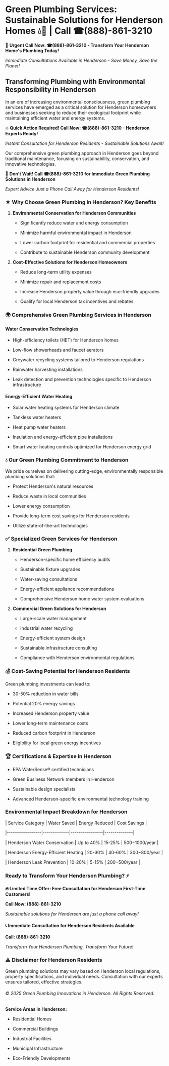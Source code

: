 # Green Plumbing Services: Sustainable Solutions for Henderson Homes 💧🌿 | Call ☎(888)-861-3210

🚨 **Urgent Call Now: ☎(888)-861-3210 - Transform Your Henderson Home's Plumbing Today!**
*Immediate Consultations Available in Henderson - Save Money, Save the Planet!*

## Transforming Plumbing with Environmental Responsibility in Henderson

In an era of increasing environmental consciousness, green plumbing services have emerged as a critical solution for Henderson homeowners and businesses seeking to reduce their ecological footprint while maintaining efficient water and energy systems. 

🔥 **Quick Action Required! Call Now: ☎(888)-861-3210 - Henderson Experts Ready!**
*Instant Consultation for Henderson Residents - Sustainable Solutions Await!*

Our comprehensive green plumbing approach in Henderson goes beyond traditional maintenance, focusing on sustainability, conservation, and innovative technologies.

🚨 **Don't Wait! Call ☎(888)-861-3210 for Immediate Green Plumbing Solutions in Henderson**
*Expert Advice Just a Phone Call Away for Henderson Residents!*

### ★ Why Choose Green Plumbing in Henderson? Key Benefits

1. **Environmental Conservation for Henderson Communities** 
   - Significantly reduce water and energy consumption
   - Minimize harmful environmental impact in Henderson
   - Lower carbon footprint for residential and commercial properties
   - Contribute to sustainable Henderson community development

2. **Cost-Effective Solutions for Henderson Homeowners** 
   - Reduce long-term utility expenses
   - Minimize repair and replacement costs
   - Increase Henderson property value through eco-friendly upgrades
   - Qualify for local Henderson tax incentives and rebates

### 🌍 Comprehensive Green Plumbing Services in Henderson

#### Water Conservation Technologies
- High-efficiency toilets (HET) for Henderson homes
- Low-flow showerheads and faucet aerators
- Greywater recycling systems tailored to Henderson regulations
- Rainwater harvesting installations
- Leak detection and prevention technologies specific to Henderson infrastructure

#### Energy-Efficient Water Heating
- Solar water heating systems for Henderson climate
- Tankless water heaters
- Heat pump water heaters
- Insulation and energy-efficient pipe installations
- Smart water heating controls optimized for Henderson energy grid

### 💧 Our Green Plumbing Commitment to Henderson

We pride ourselves on delivering cutting-edge, environmentally responsible plumbing solutions that:
- Protect Henderson's natural resources
- Reduce waste in local communities
- Lower energy consumption
- Provide long-term cost savings for Henderson residents
- Utilize state-of-the-art technologies

### ✅ Specialized Green Services for Henderson

1. **Residential Green Plumbing**
   - Henderson-specific home efficiency audits
   - Sustainable fixture upgrades
   - Water-saving consultations
   - Energy-efficient appliance recommendations
   - Comprehensive Henderson home water system evaluations

2. **Commercial Green Solutions for Henderson**
   - Large-scale water management
   - Industrial water recycling
   - Energy-efficient system design
   - Sustainable infrastructure consulting
   - Compliance with Henderson environmental regulations

### 💰 Cost-Saving Potential for Henderson Residents

Green plumbing investments can lead to:
- 30-50% reduction in water bills
- Potential 20% energy savings
- Increased Henderson property value
- Lower long-term maintenance costs
- Reduced carbon footprint in Henderson
- Eligibility for local green energy incentives

### 🏆 Certifications & Expertise in Henderson

- EPA WaterSense® certified technicians
- Green Business Network members in Henderson
- Sustainable design specialists
- Advanced Henderson-specific environmental technology training

### Environmental Impact Breakdown for Henderson

| Service Category | Water Saved | Energy Reduced | Cost Savings |
|-----------------|-------------|----------------|--------------|
| Henderson Water Conservation | Up to 40% | 15-25% | $500-$1000/year |
| Henderson Energy-Efficient Heating | 20-30% | 40-60% | $300-$800/year |
| Henderson Leak Prevention | 10-20% | 5-15% | $200-$500/year |

### Ready to Transform Your Henderson Plumbing? ⚡

**🔥 Limited Time Offer: Free Consultation for Henderson First-Time Customers!**

**Call Now: (888)-861-3210**
*Sustainable solutions for Henderson are just a phone call away!*

#### 📞 Immediate Consultation for Henderson Residents Available

**Call: (888)-861-3210**
*Transform Your Henderson Plumbing, Transform Your Future!*

### ⚠️ Disclaimer for Henderson Residents

Green plumbing solutions may vary based on Henderson local regulations, property specifications, and individual needs. Consultation with our experts ensures tailored, effective strategies.

###### © 2025 Green Plumbing Innovations in Henderson. All Rights Reserved.

**Service Areas in Henderson:** 
- Residential Homes
- Commercial Buildings
- Industrial Facilities
- Municipal Infrastructure
- Eco-Friendly Developments